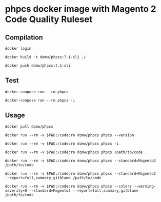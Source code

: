 # phpcs docker image with Magento 2 Code Quality Ruleset

## Compilation

    docker login

    docker build -t domw/phpcs:7.1-cli ./

    docker push domw/phpcs:7.1-cli 

## Test

    docker-compose run --rm phpcs
    
    docker-compose run --rm phpcs -i
    
## Usage
    
    docker pull domw/phpcs
    
    docker run --rm -v $PWD:/code:ro domw/phpcs phpcs --version
    
    docker run --rm -v $PWD:/code:ro domw/phpcs phpcs -i
    
    docker run --rm -v $PWD:/code:ro domw/phpcs phpcs /path/to/code
    
    docker run --rm -v $PWD:/code:ro domw/phpcs phpcs --standard=Magento2 /path/to/code
    
    docker run --rm -v $PWD:/code:ro domw/phpcs phpcs --standard=Magento2 --report=full,summary,gitblame /path/to/code
    
    docker run --rm -v $PWD:/code:ro domw/phpcs phpcs --colors --warning-severity=0 --standard=Magento2 --report=full,summary,gitblame /path/to/code